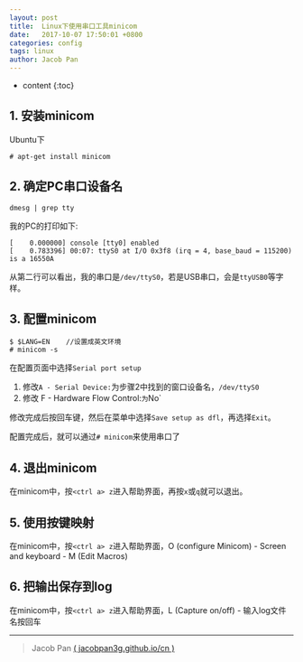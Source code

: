 ```yaml
---
layout: post
title:  Linux下使用串口工具minicom
date:   2017-10-07 17:50:01 +0800
categories: config
tags: linux
author: Jacob Pan
---
```


* content
{:toc}


## 1. 安装minicom

Ubuntu下

```
# apt-get install minicom
```


## 2. 确定PC串口设备名

```
dmesg | grep tty
```

我的PC的打印如下:

```
[    0.000000] console [tty0] enabled
[    0.783396] 00:07: ttyS0 at I/O 0x3f8 (irq = 4, base_baud = 115200) is a 16550A 
```

从第二行可以看出，我的串口是`/dev/ttyS0`，若是USB串口，会是`ttyUSB0`等字样。


## 3. 配置minicom

```
$ $LANG=EN    //设置成英文环境
# minicom -s
```

在配置页面中选择`Serial port setup`
1. 修改`A - Serial Device:`为步骤2中找到的窗口设备名，`/dev/ttyS0`
2. 修改 F - Hardware Flow Control:`为`No`

修改完成后按回车键，然后在菜单中选择`Save setup as dfl`，再选择`Exit`。

配置完成后，就可以通过`# minicom`来使用串口了


## 4. 退出minicom

在minicom中，按`<ctrl a> z`进入帮助界面，再按`x`或`q`就可以退出。


## 5. 使用按键映射

在minicom中，按`<ctrl a> z`进入帮助界面，O (configure Minicom) - Screen and keyboard - M (Edit Macros)


## 6. 把输出保存到log

在minicom中，按`<ctrl a> z`进入帮助界面，L (Capture on/off) - 输入log文件名按回车


---
> Jacob Pan [( jacobpan3g.github.io/cn )](http://jacobpan3g.github.io/cn)
